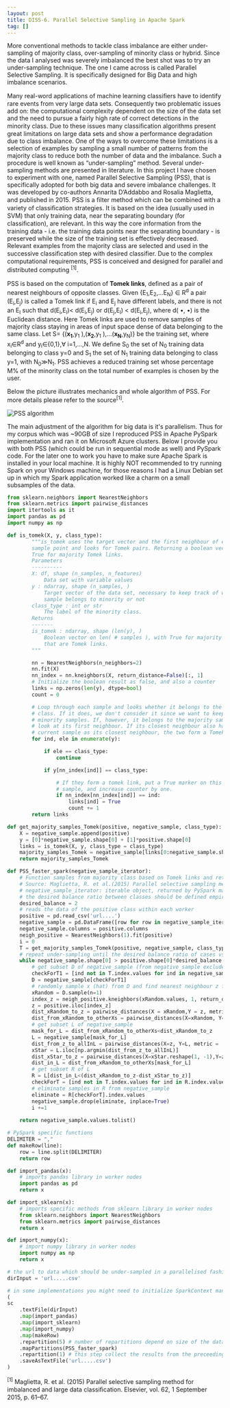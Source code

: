 ```yaml
---
layout: post
title: DISS-6. Parallel Selective Sampling in Apache Spark
tag: []
---
```


More conventional methods to tackle class imbalance are either under-sampling of majority class, over-sampling of minority class or hybrid. Since the data I analysed was severely imbalanced the best shot was to try an under-sampling technique. The one I came across is called Parallel Selective Sampling. It is specifically designed for Big Data and high imbalance scenarios. 

Many real-word applications of machine learning classiﬁers have to identify rare events from very large data sets. Consequently two problematic issues add on: the computational complexity dependent on the size of the data set and the need to pursue a fairly high rate of correct detections in the minority class. Due to these issues many classiﬁcation algorithms present great limitations on large data sets and show a performance degradation due to class imbalance. One of the ways to overcome these limitations is a selection of examples by sampling a small number of patterns from the majority class to reduce both the number of data and the imbalance. Such a procedure is well known as “under-sampling” method. Several under-sampling methods are presented in literature. In this project I have chosen to experiment with one, named Parallel Selective Sampling (PSS), that is specifically adopted for both big data and severe imbalance challenges. It was developed by co-authors Annarita D’Addabbo and Rosalia Maglietta, and published in 2015. PSS is a ﬁlter method which can be combined with a variety of classiﬁcation strategies. It is based on the idea (usually used in SVM) that only training data, near the separating boundary (for classiﬁcation), are relevant. In this way the core information from the training data - i.e. the training data points near the separating boundary - is preserved while the size of the training set is effectively decreased. Relevant examples from the majority class are selected and used in the successive classiﬁcation step with desired classifier. Due to the complex computational requirements, PSS is conceived and designed for parallel and distributed computing <sup>[1]</sup>.

PSS is based on the computation of **Tomek links**, deﬁned as a pair of nearest neighbours of opposite classes. Given {E<sub>1</sub>,E<sub>2</sub>,…E<sub>N</sub>} ∈ R<sup>d</sup> a pair (E<sub>i</sub>,E<sub>j</sub>) is called a Tomek link if E<sub>i</sub> and E<sub>j</sub> have different labels, and there is not an E<sub>l</sub> such that d(E<sub>i</sub>,E<sub>l</sub>)< d(E<sub>i</sub>,E<sub>j</sub>) or d(E<sub>j</sub>,E<sub>l</sub>) < d(E<sub>i</sub>,E<sub>j</sub>), where d( •, •) is the Euclidean distance. Here Tomek links are used to remove samples of majority class staying in areas of input space dense of data belonging to the same class.
Let S= {(**x<sub>1</sub>**,y<sub>1</sub> ),(**x<sub>2</sub>**,y<sub>1</sub> ),…(**x<sub>N</sub>**,y<sub>N</sub>)} be the training set, where x<sub>i</sub>∈R<sup>d</sup>  and y<sub>i</sub>∈{0,1},∀ i=1,…,N. We deﬁne S<sub>0</sub> the set of N<sub>0</sub> training data belonging to class y=0 and S<sub>1</sub> the set of N<sub>1</sub>  training data belonging to class y=1, with N<sub>0</sub>≫N<sub>1</sub>. PSS achieves a reduced training set whose percentage M% of the minority class on the total number of examples is chosen by the user.

Below the picture illustrates mechanics and whole algorithm of PSS. For more details please refer to the source<sup>[1]</sup>.

![PSS algorithm](../images/PSSalgorithm.JPG)

The main adjustment of the algorithm for big data is it's parallelism. Thus for my corpus which was ~90GB of size I reproduced PSS in Apache PySpark implementation and ran it on Microsoft Azure clusters. Below I provide you with both PSS (which could be run in sequential mode as well) and PySpark code. For the later one to work you have to make sure Apache Spark is installed in your local machine. It is highly NOT recommended to try running Spark on your Windows machine, for those reasons I had a Linux Debian set up in which my Spark application worked like a charm on a small subsamples of the data.

```python
from sklearn.neighbors import NearestNeighbors
from sklearn.metrics import pairwise_distances
import itertools as it
import pandas as pd
import numpy as np

def is_tomek(X, y, class_type):
        """is_tomek uses the target vector and the first neighbour of every
        sample point and looks for Tomek pairs. Returning a boolean vector with
        True for majority Tomek links.
        Parameters
        ----------
        X: df, shape (n_samples, n_features)
            Data set with variable values
        y : ndarray, shape (n_samples, )
            Target vector of the data set, necessary to keep track of whether a
            sample belongs to minority or not
        class_type : int or str
            The label of the minority class.
        Returns
        -------
        is_tomek : ndarray, shape (len(y), )
            Boolean vector on len( # samples ), with True for majority samples
            that are Tomek links.
        """

        nn = NearestNeighbors(n_neighbors=2)
        nn.fit(X)
        nn_index = nn.kneighbors(X, return_distance=False)[:, 1]
        # Initialize the boolean result as false, and also a counter
        links = np.zeros(len(y), dtype=bool)
        count = 0

        # Loop through each sample and looks whether it belongs to the minority
        # class. If it does, we don't consider it since we want to keep all
        # minority samples. If, however, it belongs to the majority sample we
        # look at its first neighbour. If its closest neighbour also has the
        # current sample as its closest neighbour, the two form a Tomek link.
        for ind, ele in enumerate(y):

            if ele == class_type:
                continue

            if y[nn_index[ind]] == class_type:

                # If they form a tomek link, put a True marker on this
                # sample, and increase counter by one.
                if nn_index[nn_index[ind]] == ind:
                    links[ind] = True
                    count += 1
        return links

def get_majority_samples_Tomek(positive, negative_sample, class_type):
    X = negative_sample.append(positive)
    y = [0]*negative_sample.shape[0] + [1]*positive.shape[0]
    links = is_tomek(X, y, class_type = class_type)
    majority_samples_Tomek = negative_sample[links[0:negative_sample.shape[0]]]
    return majority_samples_Tomek

def PSS_faster_spark(negative_sample_iterator):
    # Function samples from majority class based on Tomek links and returns reduced samples of majority class
    # Source: Maglietta, R. et al.(2015) Parallel selective sampling method for imbalanced and large data. 
    # negative_sample_iterator: iterable object, returned by PySpark mapPartition function. iterable object contains rows of the partition.
    # the desired balance ratio between classes should be defined empirically
    desired_balance = 2 
    # reads the data of the positive class within each worker
    positive = pd.read_csv('url....') 
    negative_sample = pd.DataFrame([row for row in negative_sample_iterator], dtype = float)
    negative_sample.columns = positive.columns
    neigh_positive = NearestNeighbors(1).fit(positive)
    i = 0
    T = get_majority_samples_Tomek(positive, negative_sample, class_type = 1)
    # repeat under-sampling until the desired balance ratio of cases vs. controls is reached
    while negative_sample.shape[0] > positive.shape[0]*desired_balance: 
        # get subset D of negative_sample (from negative_sample exclude Tomek links)
        checkForT1 = [ind not in T.index.values for ind in negative_sample.index.values]
        D = negative_sample[checkForT1]
        # randomly sample x (hat) from D and find nearest neighbour z from minority class
        xRandom = D.sample(n=1)
        index_z = neigh_positive.kneighbors(xRandom.values, 1, return_distance=False)[0]
        z = positive.iloc[index_z]
        dist_xRandom_to_z = pairwise_distances(X = xRandom,Y = z, metric = 'matching')[0][0]
        dist_from_xRandom_to_otherXs = pairwise_distances(X=xRandom, Y=negative_sample, metric = 'matching')[0]
        # get subset L of negative_sample
        mask_for_L = dist_from_xRandom_to_otherXs<dist_xRandom_to_z
        L = negative_sample[mask_for_L]    
        dist_from_z_to_allInL = pairwise_distances(X=z, Y=L, metric = 'matching')[0]
        xStar = L.iloc[np.argmin(dist_from_z_to_allInL)]
        dist_xStar_to_z = pairwise_distances(X=xStar.reshape(1, -1),Y=z, metric = 'matching')[0][0]
        dist_in_L = dist_from_xRandom_to_otherXs[mask_for_L]
        # get subset R of L
        R = L[dist_in_L<(dist_xRandom_to_z-dist_xStar_to_z)]
        checkForT = [ind not in T.index.values for ind in R.index.values]
        # eliminate samples in R from negative_sample
        eliminate = R[checkForT].index.values
        negative_sample.drop(eliminate, inplace=True)
        i +=1
        
    return negative_sample.values.tolist()

# PySpark specific functions
DELIMITER = ","
def makeRow(line):
    row = line.split(DELIMITER)
    return row

def import_pandas(x):
    # imports pandas library in worker nodes
    import pandas as pd
    return x

def import_sklearn(x):
    # imports specific methods from sklearn library in worker nodes
    from sklearn.neighbors import NearestNeighbors
    from sklearn.metrics import pairwise_distances
    return x

def import_numpy(x):
    # import numpy library in worker nodes
    import numpy as np
    return x

# the url to data which should be under-sampled in a parallelised fashion. This case it was all negative samples.
dirInput = 'url.....csv'

# in some implementations you might need to initialize SparkContext manually. On how to do that see here: http://spark.apache.org/docs/latest/programming-guide.html#initializing-spark
(
sc
    .textFile(dirInput)
    .map(import_pandas)
    .map(import_sklearn)
    .map(import_numpy)
    .map(makeRow)
    .repartition(5) # number of repartitions depend on size of the data, how fast is the algorithm to undersample, how many cases you'd like to have at the end of under-sampling, etc.
    .mapPartitions(PSS_faster_spark)
    .repartition(1) # this step collect the results from the preceeding 5 partitions into one partition which enables us to save results in one file instead of many of them. On computer cluster you should use it with caution because this function collects all remaining data to one machine. If the data is too big the worker may crash.
    .saveAsTextFile('url.....csv')
)

```

<sup>[1]</sup> Maglietta, R. et al. (2015) Parallel selective sampling method for imbalanced and large data classiﬁcation. Elsevier, vol. 62, 1 September 2015, p. 61–67.
